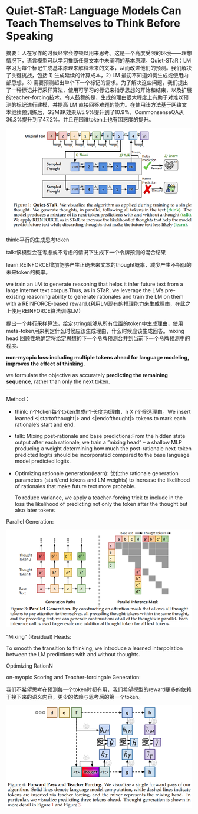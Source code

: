 # Quiet-STaR: Language Models Can Teach Themselves to Think Before Speaking

摘要：人在写作的时候经常会停顿以用来思考。这是一个高度受限的环境——理想情况下，语言模型可以学习推断任意文本中未阐明的基本原理。Quiet-STaR：LM 学习为每个标记生成基本原理来解释未来的文本，从而改进他们的预测。我们解决了关键挑战，包括 1) 生成延续的计算成本，2) LM 最初不知道如何生成或使用内部思想，3) 需要预测超出单个下一个标记的需求。为了解决这些问题，我们提出了一种标记并行采样算法，使用可学习的标记来指示思想的开始和结束，以及扩展的teacher-forcing技术。令人鼓舞的是，生成的理由很大程度上有助于对难以预测的标记进行建模，并提高 LM 直接回答难题的能力。在使用该方法基于网络文本继续预训练后，GSM8K效果从5.9%提升到了10.9%，CommonsenseQA从36.3%提升到了47.2%。并且在困难token上也有困惑度的提升。

![image.png](assets/QuietStar.png)

think:平行的生成思考token

talk:该模型会在考虑或不考虑的情况下生成下一个令牌预测的混合结果

learn:REINFORCE增加能够产生正确未来文本的thought概率，减少产生不相似的未来token的概率。

we train an LM to generate reasoning that helps it infer future text from a large internet text corpus.Thus, as in STaR, we leverage the LM’s pre-existing reasoning ability to generate rationales and train the LM on them with a REINFORCE-based reward.(利用LM现有的推理能力来生成理由，在此之上使用REINFORCE算法训练LM)

提出一个并行采样算法，给定string能够从所有位置的token中生成理由，使用meta-token用来判定什么时候应该生成理由，什么时候应该生成回答。mixing head:回顾性地确定将给定思想的下一个令牌预测合并到当前下一个令牌预测中的程度.

**non-myopic loss**:**including multiple tokens ahead for language modeling, improves the effect of thinking.**

we formulate the objective as accurately **predicting the remaining sequenc**e, rather than only the next token.

---

Method：

* think: n个token每个token生成r个长度为t理由，n X r个候选理由。We insert learned <|startofthought|> and <|endofthought|> tokens to mark each rationale’s start and end.
* talk: Mixing post-rationale and base predictions:From the hidden state output after each rationale, we train a ”mixing head” – a shallow MLP producing a weight determining how much the post-rationale next-token predicted logits should be incorporated compared to the base language model predicted logits.
* Optimizing rationale generation(learn): 优化the rationale generation parameters (start/end tokens and LM weights) to increase the likelihood of rationales that make future text more probable.

  To reduce variance, we apply a teacher-forcing trick to include in the loss the likelihood of predicting not only the token after the thought but also later tokens

Parallel Generation:

![image.png](assets/parallel_gen.png)

“Mixing” (Residual) Heads:

To smooth the transition to thinking, we introduce a learned interpolation between the LM predictions with and without thoughts.

Optimizing RationN

on-myopic Scoring and Teacher-forcingale Generation:

我们不希望思考在预测每一个token时都有用，我们希望模型的reward更多的依赖于接下来的语义内容，更少的依赖与思考后的第一个token。

![image.png](assets/Forward_path.png)
